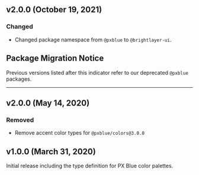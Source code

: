 ## v2.0.0 (October 19, 2021)

### Changed

-   Changed package namespace from `@pxblue` to `@brightlayer-ui`.

## Package Migration Notice

Previous versions listed after this indicator refer to our deprecated `@pxblue` packages.

---

## v2.0.0 (May 14, 2020)

### Removed

-   Remove accent color types for `@pxblue/colors@3.0.0`

## v1.0.0 (March 31, 2020)

Initial release including the type definition for PX Blue color palettes.
